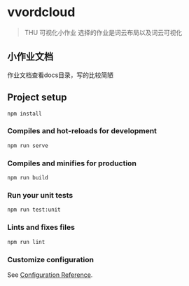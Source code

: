 # vvordcloud
> THU 可视化小作业 选择的作业是词云布局以及词云可视化
 
## 小作业文档
作业文档查看docs目录，写的比较简陋

## Project setup
```
npm install
```

### Compiles and hot-reloads for development
```
npm run serve
```

### Compiles and minifies for production
```
npm run build
```

### Run your unit tests
```
npm run test:unit
```

### Lints and fixes files
```
npm run lint
```

### Customize configuration
See [Configuration Reference](https://cli.vuejs.org/config/).

